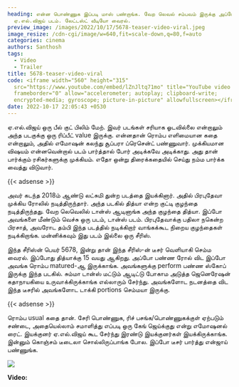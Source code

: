 ```yaml
---
heading: என்ன பொண்ணுக இப்படி மாஸ் பண்றாங்க. வேற லெவல் சம்பவம் இருக்கு அப்போ.
  ஏ.எல்.விஜய் படம். லேட்டஸ்ட் வீடியோ வைரல்.
preview_image: /images/2022/10/17/5678-teaser-video-viral.jpeg
image_resize: /cdn-cgi/image/w=640,fit=scale-down,q=80,f=auto
categories: cinema
authors: Santhosh
tags:
  - Video
  - Trailer
title: 5678-teaser-video-viral
code: <iframe width="560" height="315"
  src="https://www.youtube.com/embed/lZnJltq71mo" title="YouTube video player"
  frameborder="0" allow="accelerometer; autoplay; clipboard-write;
  encrypted-media; gyroscope; picture-in-picture" allowfullscreen></iframe>
date: 2022-10-17 22:05:43 +0530
---
```

ஏ.எல்.விஜய் ஒரு பீல் குட் பிலிம் மேற். இவர் படங்கள் சரியாக ஓடவில்லை என்றாலும் அந்த படகுக்கு ஒரு ரிப்பீட் value இருக்கு. என்னதான் ரொம்ப எளிமையான கதை என்றாலும், அதில் எமோஷன் கலந்து சூப்பரா ப்ரெசென்ட் பண்ணுவார். முக்கியமான விஷயம் என்னவென்றால் படம் பார்த்தால் போர் அடிக்கவே அடிக்காது. அது தான் பார்க்கும் ரசிகர்களுக்கு முக்கியம். எதோ ஒன்று திரைக்கதையில் செய்து நம்ம பார்க்க வைத்து விடுவார்.

{{< adsense >}}

அவர் கடந்த 2018ம் ஆண்டு லட்சுமி துன்ற படத்தை இயக்கினார். அதில் பிரபுதேவா முக்கிய ரோலில் நடித்திருந்தார். அந்த படகில் தித்யா என்ற குட்டி குழந்தை நடித்திருந்தது. வேற லெவெலில் டான்ஸ் ஆடினாங்க அந்த குழந்தை தித்யா. இப்போ அவங்களை மீண்டும் வெச்சு ஒரு படம், டான்ஸ் படம். பிரபுதேவாக்கு பதிலா நகென்ற பிரசாத், அவரோட தம்பி இந்த படத்தில் நடிக்கிறார் வாங்கக்கூட நிறைய குழந்தைகள் நடிக்கிறாங்க. மன்னிக்கவும் இது படம் இல்லை ஒரு சீரிஸ்.

இந்த சீரிஸ்ன் பெயர் 5678, இன்று  தான் இந்த சீரிஸ்-ன் டீசர் வெளியாகி செம்ம வைரல். இப்போது தித்யாக்கு 15 வயது ஆகிறது. அப்போ பண்ண ரோல் விட இப்போ அவங்க ரொம்ப matured-ஆ இருக்காங்க. அவங்களுக்கு perform பண்ண ஸ்கோப் இருக்கு இந்த படகில். சும்மா டான்ஸ் மட்டும் ஆடிட்டு போகாம அடுத்த ஜெனெரேஷன் கதாநாயகியை உருவாக்கிருக்காங்க எல்லாரும் சேர்ந்து. அவங்களோட நடனத்தை விட இந்த டீசரில் அவங்களோட டாக்கி portions செம்மயா இருக்கு.

{{< adsense >}}

ரொம்ப usual கதை தான். சேரி பொண்ணுக, ரிச் பசங்க/பொண்ணுகக்குள் ஏற்படும் சண்டை, அதையெல்லாம் சமாளித்து எப்படி ஒரு கேங் ஜெய்க்குது என்று எமோஷனல் ரைட். இயக்குனர் ஏ.எல்.விஜய் கூட சேர்ந்து இரண்டு இயக்குனர்கள் இயக்கிருக்காங்க. இன்னும் கொஞ்சம் டீடைலா சொல்லிருப்பாங்க போல. இப்போ டீசர் பார்த்து என்ஜாய் பண்ணுங்க.



![](/images/2022/10/17/5678-teaser-video-viral-1.jpeg)

**Video:**